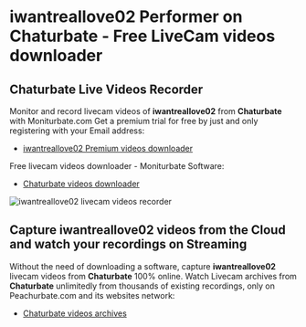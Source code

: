 # iwantreallove02 Performer on Chaturbate - Free LiveCam videos downloader

## Chaturbate Live Videos Recorder

Monitor and record livecam videos of **iwantreallove02** from **Chaturbate** with Moniturbate.com
Get a premium trial for free by just and only registering with your Email address:
* [iwantreallove02 Premium videos downloader](https://moniturbate.com/request-demo-licence-key.html)

Free livecam videos downloader - Moniturbate Software:
* [Chaturbate videos downloader](https://moniturbate.com/moniturbate-download-software.html)

![iwantreallove02 livecam videos recorder](https://peachurnet.com/templates/moniturbate-software.png)


## Capture iwantreallove02 videos from the Cloud and watch your recordings on Streaming

Without the need of downloading a software, capture **iwantreallove02** livecam videos from **Chaturbate** 100% online.
Watch Livecam archives from **Chaturbate** unlimitedly from thousands of existing recordings, only on Peachurbate.com and its websites network:
* [Chaturbate videos archives](https://peachurnet.com/)